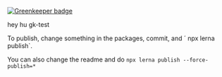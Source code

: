 
[![Greenkeeper badge](https://badges.greenkeeper.io/neighbourhoodie/gk-test.svg)](https://greenkeeper.io/)

hey hu gk-test

To publish, change something in the packages, commit, and ´
npx lerna publish`.

You can also change the readme and do `npx lerna publish --force-publish=*`
